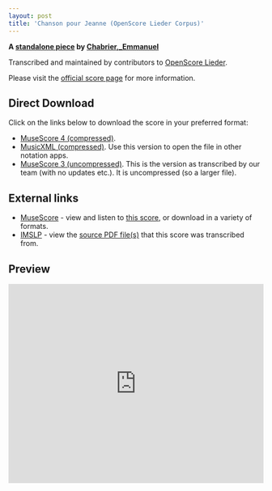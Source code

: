 ```yaml
---
layout: post
title: 'Chanson pour Jeanne (OpenScore Lieder Corpus)'
---
```


__A [standalone piece](https://fourscoreandmore.org/OpenScore/Chabrier%2C_Emmanuel/_/) by [Chabrier,_Emmanuel](https://fourscoreandmore.org/OpenScore/Chabrier%2C_Emmanuel)__

Transcribed and maintained by contributors to [OpenScore Lieder].

Please visit the [official score page] for more information.

[official score page]: https://musescore.com/openscore-lieder-corpus/scores/6497657
[OpenScore Lieder]: https://musescore.com/openscore-lieder-corpus

## Direct Download

Click on the links below to download the score in your preferred format:
- [MuseScore 4 (compressed)](https://fourscoreandmore.org/OpenScore/Chabrier%2C_Emmanuel/_/Chanson_pour_Jeanne.mscz).
- [MusicXML (compressed)](https://fourscoreandmore.org/OpenScore/Chabrier%2C_Emmanuel/_/Chanson_pour_Jeanne.mxl). Use this version to open the file in other notation apps.
- [MuseScore 3 (uncompressed)](https://raw.githubusercontent.com/OpenScore/Lieder/refs/heads/main/scores/Chabrier%2C_Emmanuel/_/Chanson_pour_Jeanne/lc6497657.mscx). This is the version as transcribed by our team (with no updates etc.). It is uncompressed (so a larger file).

## External links

- [MuseScore] - view and listen to [this score][MuseScore], or download in a variety of formats.
- [IMSLP] - view the [source PDF file(s)][IMSLP] that this score was transcribed from.

[MuseScore]: https://musescore.com/score/6497657
[IMSLP]: https://imslp.org/wiki/Special:ReverseLookup/22637 

## Preview

<iframe width="100%" height="394" src="https://musescore.com/openscore-lieder-corpus/scores/6497657/embed" frameborder="0" allowfullscreen allow="autoplay; fullscreen"></iframe>
